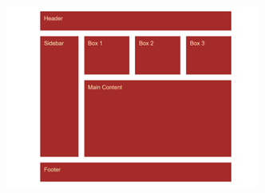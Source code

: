 ![Screenshot](https://github.com/AnneDupin/CSS_GRID_EXE/blob/main/FireShot%20Capture%20030%20-%20CSS%20GRID%20-%20127.0.0.1.png)
